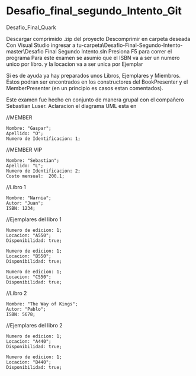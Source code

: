 # Desafio_final_segundo_Intento_Git
Desafio_Final_Quark

Descargar comprimido .zip del proyecto
Descomprimir en carpeta deseada
Con Visual Studio ingresar a tu-carpeta\Desafio-Final-Segundo-Intento-master\Desafio Final Segundo Intento.sln
Presiona F5 para correr el programa
Para este examen se asumio que el ISBN va a ser un numero unico por libro. y la locacion va a ser unica por Ejemplar

Si es de ayuda ya hay preparados unos Libros, Ejemplares y Miembros. Estos podran ser encontrados en los constructores del BookPresenter y el MemberPresenter (en un principio es casos estan comentados).

Este examen fue hecho en conjunto de manera grupal con el compañero Sebastian Luser.
Aclaracion el diagrama UML esta en


//MEMBER

	Nombre: "Gaspar";
	Apellido: "O";
	Numero de Identificacion: 1;

//MEMBER VIP

	Nombre: "Sebastian";
	Apellido: "L";
	Numero de Identificacion: 2;
	Costo mensual:  200.1;
  
//Libro 1

	Nombre: "Narnia";
	Autor: "Juan";
	ISBN: 1234;

//Ejemplares del libro 1

	Numero de edicion: 1;
	Locacion: "A550";
	Disponibilidad: true;
	
	Numero de edicion: 1;
	Locacion: "B550";
	Disponibilidad: true;

	Numero de edicion: 1;
	Locacion: "C550";
	Disponibilidad: true;


//Libro 2

	Nombre: "The Way of Kings";
	Autor: "Pablo";
	ISBN: 5678;

//Ejemplares del libro 2

	Numero de edicion: 1;
	Locacion: "A440";
	Disponibilidad: true;

	Numero de edicion: 1;
	Locacion: "B440";
	Disponibilidad: true;

